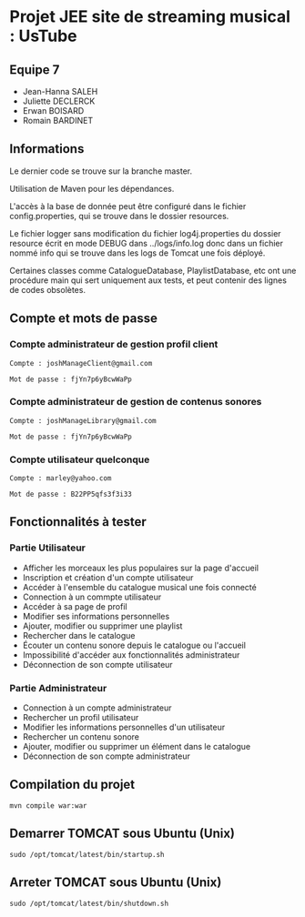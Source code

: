 # Projet JEE site de streaming musical : UsTube

## Equipe 7

- Jean-Hanna SALEH
- Juliette DECLERCK
- Erwan BOISARD
- Romain BARDINET

## Informations

Le dernier code se trouve sur la branche master.

Utilisation de Maven pour les dépendances.

L'accès à la base de donnée peut être configuré dans le fichier config.properties, qui se trouve dans le dossier resources.

Le fichier logger sans modification du fichier log4j.properties du dossier resource écrit en mode DEBUG dans ../logs/info.log donc dans un fichier nommé info qui se trouve dans les logs de Tomcat une fois déployé.

Certaines classes comme CatalogueDatabase, PlaylistDatabase, etc ont une procédure main qui sert uniquement aux tests, et peut contenir des lignes de codes obsolètes.

## Compte et mots de passe
### Compte administrateur de gestion profil client
```
Compte : joshManageClient@gmail.com

Mot de passe : fjYn7p6yBcwWaPp
```
### Compte administrateur de gestion de contenus sonores
```
Compte : joshManageLibrary@gmail.com

Mot de passe : fjYn7p6yBcwWaPp
```
### Compte utilisateur quelconque
```
Compte : marley@yahoo.com

Mot de passe : B22PP5qfs3f3i33
```


## Fonctionnalités à tester
### Partie Utilisateur
- Afficher les morceaux les plus populaires sur la page d'accueil
- Inscription et création d'un compte utilisateur
- Accéder à l'ensemble du catalogue musical une fois connecté
- Connection à un commpte utilisateur
- Accéder à sa page de profil
- Modifier ses informations personnelles
- Ajouter, modifier ou supprimer une playlist
- Rechercher dans le catalogue
- Écouter un contenu sonore depuis le catalogue ou l'accueil
- Impossibilité d'accéder aux fonctionnalités administrateur
- Déconnection de son compte utilisateur


### Partie Administrateur
- Connection à un compte administrateur
- Rechercher un profil utilisateur
- Modifier les informations personnelles d'un utilisateur
- Rechercher un contenu sonore
- Ajouter, modifier ou supprimer un élément dans le catalogue
- Déconnection de son compte administrateur




## Compilation du projet

``
mvn compile war:war
``

## Demarrer TOMCAT sous Ubuntu (Unix)

``
sudo /opt/tomcat/latest/bin/startup.sh
``

## Arreter TOMCAT sous Ubuntu (Unix)

``
sudo /opt/tomcat/latest/bin/shutdown.sh
``
